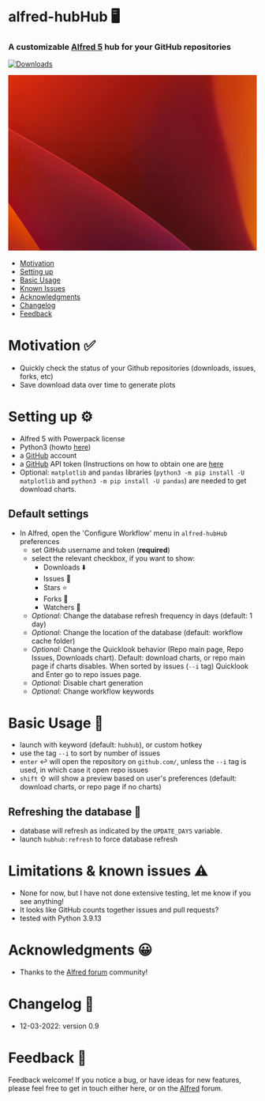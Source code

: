 # alfred-hubHub 🖥️
### A customizable [Alfred 5](https://www.alfredapp.com/) hub for your GitHub repositories



<a href="https://github.com/giovannicoppola/alfred-GitHubHub/releases/latest/">
<img alt="Downloads"
src="https://img.shields.io/github/downloads/giovannicoppola/alfred-GitHubHub/total?color=purple&label=Downloads"><br/>
</a>

![](images/hubhub.gif)


<!-- MarkdownTOC autolink="true" bracket="round" depth="3" autoanchor="true" -->

- [Motivation](#motivation)
- [Setting up](#setting-up)
- [Basic Usage](#usage)
- [Known Issues](#known-issues)
- [Acknowledgments](#acknowledgments)
- [Changelog](#changelog)
- [Feedback](#feedback)

<!-- /MarkdownTOC -->



<h1 id="motivation">Motivation ✅</h1>

- Quickly check the status of your Github repositories (downloads, issues, forks, etc) 
- Save download data over time to generate plots

<h1 id="setting-up">Setting up ⚙️</h1>

- Alfred 5 with Powerpack license
- Python3 (howto [here](https://www.freecodecamp.org/news/python-version-on-mac-update/))
- a [GitHub](https://github.com/) account
- a [GitHub](https://github.com/) API token (Instructions on how to obtain one are [here](https://docs.github.com/en/authentication/keeping-your-account-and-data-secure/creating-a-personal-access-token)
- Optional: `matplotlib` and `pandas` libraries (`python3 -m pip install -U matplotlib` and `python3 -m pip install -U pandas`) are needed to get download charts.



## Default settings 
- In Alfred, open the 'Configure Workflow' menu in `alfred-hubHub` preferences
	- set GitHub username and token (**required**)
	- select the relevant checkbox, if you want to show:
		- Downloads ⬇️
		- Issues 🚨
		- Stars ⭐
		- Forks 🌿
		- Watchers 👀
	- _Optional:_ Change the database refresh frequency in days (default: 1 day)
	- _Optional:_ Change the location of the database (default: workflow cache folder)
	- _Optional:_ Change the Quicklook behavior (Repo main page, Repo Issues, Downloads chart). Default: download charts, or repo main page if charts disables. When sorted by issues (`--i` tag) Quicklook and Enter go to repo issues page. 
	- _Optional:_ Disable chart generation 
	- _Optional:_ Change workflow keywords



<h1 id="usage">Basic Usage 📖</h1>

- launch with keyword (default: `hubhub`), or custom hotkey
- use the tag `--i` to sort by number of issues
- `enter` ↩️ will open the repository on `github.com/`, unless the `--i` tag is used, in which case it open repo issues
- `shift` ⇧ will show a preview based on user's preferences (default: download charts, or repo page if no charts)



## Refreshing the database 🔄
- database will refresh as indicated by the `UPDATE_DAYS` variable. 
- launch `hubhub:refresh` to force database refresh

<h1 id="known-issues">Limitations & known issues ⚠️</h1>

- None for now, but I have not done extensive testing, let me know if you see anything!
- It looks like GitHub counts together issues and pull requests? 
- tested with Python 3.9.13


<h1 id="acknowledgments">Acknowledgments 😀</h1>

- Thanks to the [Alfred forum](https://www.alfredforum.com) community!

<h1 id="changelog">Changelog 🧰</h1>

- 12-03-2022: version 0.9


<h1 id="feedback">Feedback 🧐</h1>

Feedback welcome! If you notice a bug, or have ideas for new features, please feel free to get in touch either here, or on the [Alfred](https://www.alfredforum.com) forum. 
